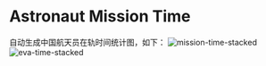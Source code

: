 # Astronaut Mission Time
自动生成中国航天员在轨时间统计图，如下：
![mission-time-stacked](https://user-images.githubusercontent.com/24597915/132453652-4939b99f-3d5b-4264-81ee-40ad3b4d2525.png)
![eva-time-stacked](https://user-images.githubusercontent.com/24597915/132808596-bc61bc87-4136-4777-aa1e-4ea1163ff9f6.png)


